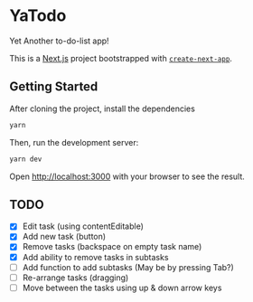 # YaTodo

Yet Another to-do-list app!

This is a [Next.js](https://nextjs.org/) project bootstrapped with [`create-next-app`](https://github.com/vercel/next.js/tree/canary/packages/create-next-app).

## Getting Started

After cloning the project, install the dependencies

```bash
yarn
```

Then, run the development server:

```bash
yarn dev
```

Open [http://localhost:3000](http://localhost:3000) with your browser to see the result.

## TODO

- [x] Edit task (using contentEditable)
- [x] Add new task (button)
- [x] Remove tasks (backspace on empty task name)
- [x] Add ability to remove tasks in subtasks
- [ ] Add function to add subtasks (May be by pressing Tab?)
- [ ] Re-arrange tasks (dragging)
- [ ] Move between the tasks using up & down arrow keys
